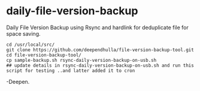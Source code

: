 # daily-file-version-backup
Daily File Version Backup using Rsync and hardlink for deduplicate file for space saving.

```
cd /usr/local/src/
git clone https://github.com/deependhulla/file-version-backup-tool.git
cd file-version-backup-tool/
cp sample-backup.sh rsync-daily-version-backup-on-usb.sh
## update details in rsync-daily-version-backup-on-usb.sh and run this script for testing ..and latter added it to cron
```
 




-Deepen.

